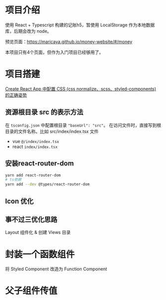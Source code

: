 
# 项目介绍
使用 React + Typescript 构建的记账h5，暂使用 LocalStorage 作为本地数据库，后期会改为 node。

预览页面：https://maricaya.github.io/money-website/#/money

本项目只有4个页面，但作为入门项目已经够用了。

# 项目搭建
[Create React App 中配置 CSS (css normalize、scss、styled-components) 的正确姿势](https://juejin.im/post/5f10464be51d451dde2e60f5)

## 资源根目录 src 的表示方法
在 `tsconfig.json` 中配置根目录 `"baseUrl": "src"`。
在访问文件时，直接写到根目录的文件名称。比如 src/index/index.tsx 文件
-   vue `@/index/index.tsx`
-   react `index/index.tsx`

## 安装react-router-dom
```bash
yarn add react-router-dom
# ts依赖
yarn add --dev @types/react-router-dom
```

## Icon 优化

## 事不过三优化思路
Layout 组件化 & 创建 Views 目录

# 封装一个函数组件
将 Styled Component 改造为 Function Component 

# 父子组件传值
